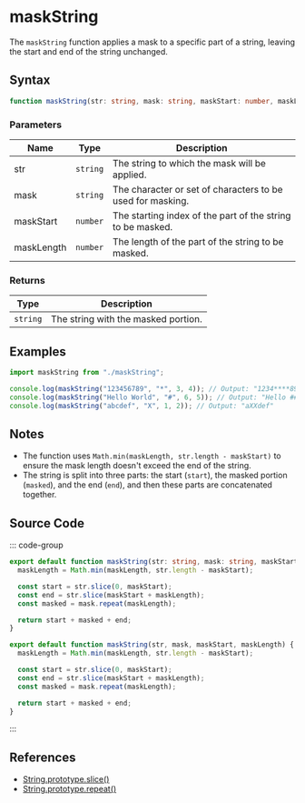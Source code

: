 # maskString

The `maskString` function applies a mask to a specific part of a string, leaving the start and end of the string unchanged.

## Syntax

```typescript
function maskString(str: string, mask: string, maskStart: number, maskLength: number): string
```

### Parameters

| Name       | Type     | Description                                                        |
|------------|----------|--------------------------------------------------------------------|
| str        | `string` | The string to which the mask will be applied.                      |
| mask       | `string` | The character or set of characters to be used for masking.        |
| maskStart  | `number` | The starting index of the part of the string to be masked.        |
| maskLength | `number` | The length of the part of the string to be masked.                 |

### Returns

| Type    | Description                                        |
|---------|----------------------------------------------------|
| `string` | The string with the masked portion.                |

## Examples

```typescript
import maskString from "./maskString";

console.log(maskString("123456789", "*", 3, 4)); // Output: "1234****89"
console.log(maskString("Hello World", "#", 6, 5)); // Output: "Hello #####"
console.log(maskString("abcdef", "X", 1, 2)); // Output: "aXXdef"
```

## Notes

- The function uses `Math.min(maskLength, str.length - maskStart)` to ensure the mask length doesn't exceed the end of the string.
- The string is split into three parts: the start (`start`), the masked portion (`masked`), and the end (`end`), and then these parts are concatenated together.

## Source Code

::: code-group
```typescript
export default function maskString(str: string, mask: string, maskStart: number, maskLength: number) {
  maskLength = Math.min(maskLength, str.length - maskStart);

  const start = str.slice(0, maskStart);
  const end = str.slice(maskStart + maskLength);
  const masked = mask.repeat(maskLength);

  return start + masked + end;
}
```

```javascript
export default function maskString(str, mask, maskStart, maskLength) {
  maskLength = Math.min(maskLength, str.length - maskStart);

  const start = str.slice(0, maskStart);
  const end = str.slice(maskStart + maskLength);
  const masked = mask.repeat(maskLength);

  return start + masked + end;
}
```
::: 

## References

- [String.prototype.slice()](https://developer.mozilla.org/en-US/docs/Web/JavaScript/Reference/Global_Objects/String/slice)
- [String.prototype.repeat()](https://developer.mozilla.org/en-US/docs/Web/JavaScript/Reference/Global_Objects/String/repeat)